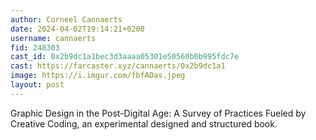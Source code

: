 ```yaml
---
author: Corneel Cannaerts
date: 2024-04-02T19:14:21+0200
username: cannaerts
fid: 248303
cast_id: 0x2b9dc1a1bec3d3aaaa05301e50560b0b995fdc7e
cast: https://farcaster.xyz/cannaerts/0x2b9dc1a1
image: https://i.imgur.com/fbfADas.jpeg
layout: post
---
```


Graphic Design in the Post-Digital Age: A Survey of Practices Fueled by Creative Coding, an experimental designed and structured book.

<img src='https://i.imgur.com/fbfADas.jpeg' alt='' referrerpolicy='no-referrer'/>
